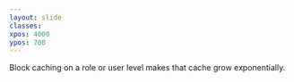 ```yaml
---
layout: slide
classes:
xpos: 4000
ypos: 700
---
```


Block caching on a role or user level makes that cache grow exponentially.